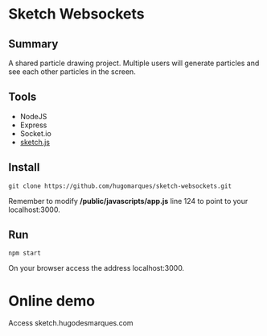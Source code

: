 # Sketch Websockets

## Summary

A shared particle drawing project. Multiple users will generate particles and 
see each other particles in the screen.

## Tools

* NodeJS
* Express
* Socket.io
* [sketch.js](http://soulwire.github.io/sketch.js/)

## Install

```
git clone https://github.com/hugomarques/sketch-websockets.git
```

Remember to modify **/public/javascripts/app.js** line 124 to point to your localhost:3000. 

## Run

```
npm start
```

On your browser access the address localhost:3000.

# Online demo

Access sketch.hugodesmarques.com

